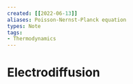```yaml
---
created: [[2022-06-13]]
aliases: Poisson-Nernst-Planck equation
types: Note
tags: 
- Thermodynamics
---
```

# Electrodiffusion

